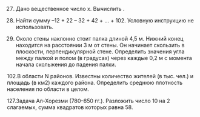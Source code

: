 27. Дано вещественное число x. Вычислить .

52. Найти сумму –12 + 22 – 32 + 42 + ... + 102. Условную инструкцию не использовать.
 
77. Около стены наклонно стоит палка длиной 4,5 м. Нижний конец находится на расстоянии 3 м от стены. Он начинает скользить в плоскости, перпендикулярной стене. Определить значения угла между палкой и полом (в градусах) через каждые 0,2 м с момента начала скольжения до падения палки.

102.В области N районов. Известны количество жителей (в тыс. чел.) и площадь (в км2) каждого района. Определить среднюю плотность населения по области в целом.

127.Задача Ал-Хорезми (780–850 гг.). Разложить число 10 на 2 слагаемых, сумма квадратов которых равна 58.